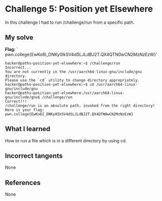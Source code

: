 # Challenge 5: Position yet Elsewhere
In this challenge I had to run /challenge/run from a specific path.

## My solve
**Flag:** ` pwn.college{EwKo6I_DNKy0IkSV4dSLJLdBJ2T.QX4QTN0wCN2MzNzEzW}’

```
hacker@paths~position-yet-elsewhere:~$ /challenge/run
Incorrect...
You are not currently in the /usr/aarch64-linux-gnu/include/gnu directory.
Please use the `cd` utility to change directory appropriately.
hacker@paths~position-yet-elsewhere:~$ cd /usr/aarch64-linux-gnu/include/gnu
hacker@paths~position-yet-elsewhere:/usr/aarch64-linux-gnu/include/gnu$ /challenge/run
Correct!!!
/challenge/run is an absolute path, invoked from the right directory!
Here is your flag:
pwn.college{EwKo6I_DNKy0IkSV4dSLJLdBJ2T.QX4QTN0wCN2MzNzEzW}
```

## What I learned
How to run a file which is in a different directory by using cd.

## Incorrect tangents
None

## References
None
